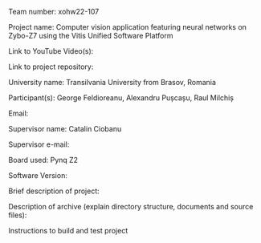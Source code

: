 Team number: xohw22-107

Project name: Computer vision application featuring neural networks on Zybo-Z7 using the Vitis Unified Software Platform

Link to YouTube Video(s):

Link to project repository:

 

University name: Transilvania University from Brasov, Romania

Participant(s): George Feldioreanu, Alexandru Pușcașu, Raul Milchiș

Email:

<copy above if necessary for each participant>

Supervisor name: Catalin Ciobanu

Supervisor e-mail:

 

Board used: Pynq Z2

Software Version:

Brief description of project:

 

Description of archive (explain directory structure, documents and source files):

 

Instructions to build and test project
